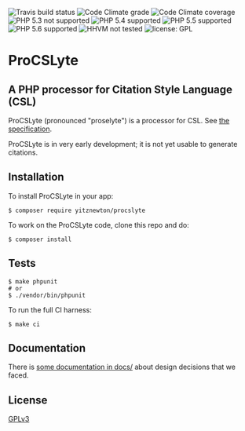 ![Travis build status](http://img.shields.io/travis/yitznewton/procslyte.svg)
![Code Climate grade](http://img.shields.io/codeclimate/github/yitznewton/procslyte.svg)
![Code Climate coverage](http://img.shields.io/codeclimate/coverage/github/yitznewton/procslyte.svg)
![PHP 5.3 not supported](http://img.shields.io/badge/5.3-not_supported-red.svg)
![PHP 5.4 supported](http://img.shields.io/badge/5.4-supported-green.svg)
![PHP 5.5 supported](http://img.shields.io/badge/5.5-supported-green.svg)
![PHP 5.6 supported](http://img.shields.io/badge/5.6-supported-green.svg)
![HHVM not tested](http://img.shields.io/hhvm/yitznewton/procslyte.svg)
![license: GPL](http://img.shields.io/packagist/l/yitznewton/procslyte.svg)

# ProCSLyte
## A PHP processor for Citation Style Language (CSL)

ProCSLyte (pronounced "proselyte") is a processor for CSL. See
[the specification](http://citationstyles.org/downloads/specification.html#text).

ProCSLyte is in very early development; it is not yet usable to generate
citations.

## Installation

To install ProCSLyte in your app:

```shell
$ composer require yitznewton/procslyte
```

To work on the ProCSLyte code, clone this repo and do:

```shell
$ composer install
```

## Tests

```shell
$ make phpunit
# or
$ ./vendor/bin/phpunit
```

To run the full CI harness:

```shell
$ make ci
```

## Documentation

There is [some documentation in docs/](docs/) about design decisions that we
faced.

## License

[GPLv3](http://opensource.org/licenses/GPL-3.0)
